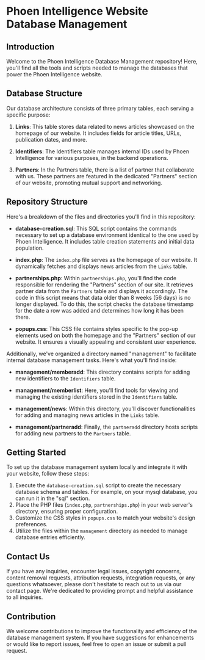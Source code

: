 # Phoen Intelligence Website Database Management

## Introduction

Welcome to the Phoen Intelligence Database Management repository! Here, you'll find all the tools and scripts needed to manage the databases that power the Phoen Intelligence website.

## Database Structure

Our database architecture consists of three primary tables, each serving a specific purpose:

1. **Links**: This table stores data related to news articles showcased on the homepage of our website. It includes fields for article titles, URLs, publication dates, and more.

2. **Identifiers**: The Identifiers table manages internal IDs used by Phoen Intelligence for various purposes, in the backend operations.

3. **Partners**: In the Partners table, there is a list of partner that collaborate with us. These partners are featured in the dedicated "Partners" section of our website, promoting mutual support and networking.

## Repository Structure

Here's a breakdown of the files and directories you'll find in this repository:

- **database-creation.sql**: This SQL script contains the commands necessary to set up a database environment identical to the one used by Phoen Intelligence. It includes table creation statements and initial data population.

- **index.php**: The `index.php` file serves as the homepage of our website. It dynamically fetches and displays news articles from the `Links` table.

- **partnerships.php**: Within `partnerships.php`, you'll find the code responsible for rendering the "Partners" section of our site. It retrieves partner data from the `Partners` table and displays it accordingly. The code in this script means that data older than 8 weeks (56 days) is no longer displayed. To do this, the script checks the database timestamp for the date a row was added and determines how long it has been there.

- **popups.css**: This CSS file contains styles specific to the pop-up elements used on both the homepage and the "Partners" section of our website. It ensures a visually appealing and consistent user experience.

Additionally, we've organized a directory named "management" to facilitate internal database management tasks. Here's what you'll find inside:

- **management/memberadd**: This directory contains scripts for adding new identifiers to the `Identifiers` table.

- **management/memberlist**: Here, you'll find tools for viewing and managing the existing identifiers stored in the `Identifiers` table.

- **management/news**: Within this directory, you'll discover functionalities for adding and managing news articles in the `Links` table.

- **management/partneradd**: Finally, the `partneradd` directory hosts scripts for adding new partners to the `Partners` table.

## Getting Started

To set up the database management system locally and integrate it with your website, follow these steps:

1. Execute the `database-creation.sql` script to create the necessary database schema and tables. For example, on your mysql database, you can run it in the "sql" section.
2. Place the PHP files (`index.php`, `partnerships.php`) in your web server's directory, ensuring proper configuration.
3. Customize the CSS styles in `popups.css` to match your website's design preferences.
4. Utilize the files within the `management` directory as needed to manage database entries efficiently.

## Contact Us

If you have any inquiries, encounter legal issues, copyright concerns, content removal requests, attribution requests, integration requests, or any questions whatsoever, please don't hesitate to reach out to us via our contact page. We're dedicated to providing prompt and helpful assistance to all inquiries.

## Contribution

We welcome contributions to improve the functionality and efficiency of the database management system. If you have suggestions for enhancements or would like to report issues, feel free to open an issue or submit a pull request.